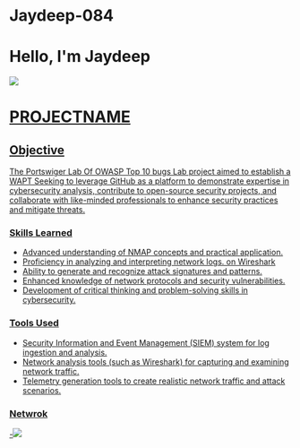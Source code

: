 # Jaydeep-084
# Hello, I'm Jaydeep
<a href="https://www.linkedin.com/in/jaydeep-koturwar-93ba18243?lipi=urn%3Ali%3Apage%3Ad_flagship3_profile_view_base_contact_details%3B%2FdRP1p06SEOGzq3UBwEmKg%3D%3D">
  <img src="(https://img.shields.io/badge/-LinkedIn-0072b1?&style=for-the-badge&logo=linkedin&logoColor=white)" </a>

# PROJECTNAME

## Objective

The Portswiger Lab Of OWASP Top 10 bugs  Lab project aimed to establish a WAPT  Seeking to leverage GitHub as a platform to demonstrate expertise in cybersecurity analysis, contribute to open-source security projects, and collaborate with like-minded professionals to enhance security practices and mitigate threats.

### Skills Learned

- Advanced understanding of NMAP concepts and practical application.
- Proficiency in analyzing and interpreting network logs. on Wireshark
- Ability to generate and recognize attack signatures and patterns.
- Enhanced knowledge of network protocols and security vulnerabilities.
- Development of critical thinking and problem-solving skills in cybersecurity.

### Tools Used

- Security Information and Event Management (SIEM) system for log ingestion and analysis.
- Network analysis tools (such as Wireshark) for capturing and examining network traffic.
- Telemetry generation tools to create realistic network traffic and attack scenarios.

### Netwrok

-<img src="https://img.shields.io/badge/-Wireshark-1679A7?&style=for-the-badge&logo=Wireshark&logoColor=white" />
